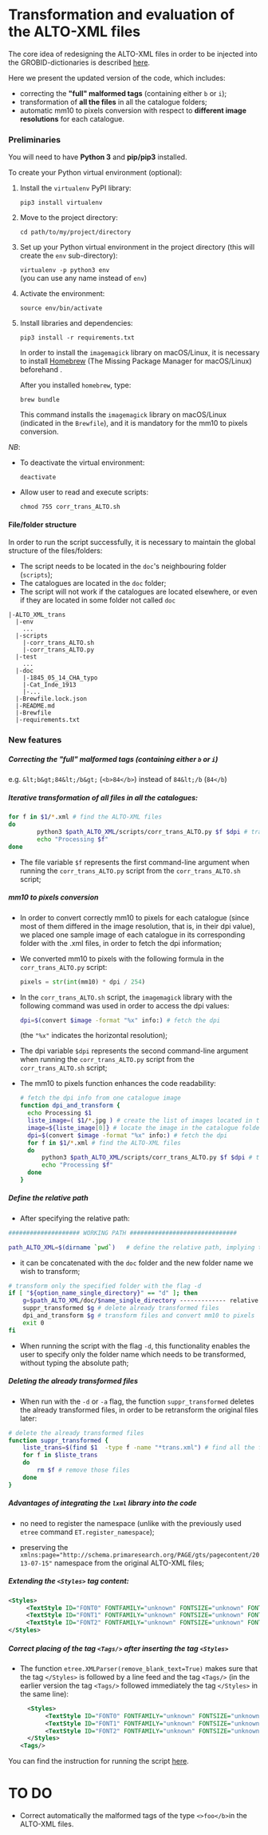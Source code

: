 # Transformation and evaluation of the ALTO-XML files 

The core idea of redesigning the ALTO-XML files in order to be injected into the GROBID-dictionaries is described [here](https://github.com/ljpetkovic/OCR-cat/blob/master/eval_ALTO/README.md).<br>

Here we present the updated version of the code, which includes:

* correcting the **"full" malformed tags** (containing either `b` or `i`);
* transformation of **all the files** in all the catalogue folders;
* automatic mm10 to pixels conversion with respect to **different image resolutions** for each catalogue.



### Preliminaries

You will need to have **Python 3** and **pip/pip3** installed. <br>

To create your Python virtual environment (optional):

1. Install the `virtualenv` PyPI library: <br>

   `pip3 install virtualenv` <br>

2. Move to the project directory:<br>

   `cd path/to/my/project/directory`

3. Set up your Python virtual environment in the project directory (this will create the `env` sub-directory):<br>

   `virtualenv -p python3 env`<br> (you can use any name instead of `env`)

4. Activate the environment:<br>

   `source env/bin/activate`<br>

5. Install libraries and dependencies:

   `pip3 install -r requirements.txt`<br>

   In order to install the `imagemagick` library on macOS/Linux, it is necessary to install [Homebrew](https://brew.sh) (The Missing Package Manager for macOS/Linux) beforehand .<br>
   
   After you installed `homebrew`, type:
   
   `brew bundle`
   
   This command installs the `imagemagick` library on macOS/Linux (indicated in the `Brewfile`), and it is mandatory for the mm10 to pixels conversion.<br>

*NB*:

* To deactivate the virtual environment:<br>

  `deactivate`

* Allow user to read and execute scripts:<br>

  `chmod 755 corr_trans_ALTO.sh`



#### File/folder structure

In order to run the script successfully, it is necessary to maintain the global structure of the files/folders:

* The script needs to be located in the `doc`'s neighbouring folder (`scripts`);
* The catalogues are located in the `doc` folder;
* The script will not work if the catalogues are located elsewhere, or even if they are located in some folder not called `doc`

```
|-ALTO_XML_trans
  |-env
  	...
  |-scripts
  	|-corr_trans_ALTO.sh 
  	|-corr_trans_ALTO.py
  |-test
  	...
  |-doc 				
  	|-1845_05_14_CHA_typo
  	|-Cat_Inde_1913
  	|-...
  |-Brewfile.lock.json
  |-README.md
  |-Brewfile
  |-requirements.txt
```



### New features

##### Correcting the "full" malformed tags (containing either `b` or `i`)

e.g. `&lt;b&gt;84&lt;/b&gt;` (`<b>84</b>`) instead of `84&lt;/b` (`84</b`)



##### Iterative transformation of all files in all the catalogues:

```bash
for f in $1/*.xml # find the ALTO-XML files
do 
		python3 $path_ALTO_XML/scripts/corr_trans_ALTO.py $f $dpi # transform those files with respect to their resolution
		echo "Processing $f" 
done
```

* The file variable `$f` represents the first command-line argument when running the `corr_trans_ALTO.py` script from the `corr_trans_ALTO.sh` script;



##### mm10 to pixels conversion 

* In order to convert correctly mm10 to pixels for each catalogue (since most of them differed in the image resolution, that is, in their dpi value), we placed one sample image of each catalogue in its corresponding folder with the .xml files, in order to fetch the dpi information;

* We converted mm10 to pixels with the following formula in the `corr_trans_ALTO.py` script: 

  ```python
  pixels = str(int(mm10) * dpi / 254)
  ```

* In the `corr_trans_ALTO.sh` script, the `imagemagick` library with the following command was used in order to access the dpi values:

  ```bash
  dpi=$(convert $image -format "%x" info:) # fetch the dpi 
  ```

   (the `"%x"` indicates the horizontal resolution);

* The dpi variable `$dpi` represents the second command-line argument when running the `corr_trans_ALTO.py` script from the `corr_trans_ALTO.sh` script;<br>

* The mm10 to pixels function enhances the code readability:

  ```bash
  # fetch the dpi info from one catalogue image
  function dpi_and_transform {
  	echo Processing $1
  	liste_image=( $1/*.jpg ) # create the list of images located in the catalogue folder
  	image=${liste_image[0]} # locate the image in the catalogue folder
  	dpi=$(convert $image -format "%x" info:) # fetch the dpi 
  	for f in $1/*.xml # find the ALTO-XML files
  	do 
  		python3 $path_ALTO_XML/scripts/corr_trans_ALTO.py $f $dpi # transform those files with respect to their resolution
  		echo "Processing $f" 
  	done	
  }
  ```

  

##### Define the relative path

* After specifying the relative path:

```bash
#################### WORKING PATH ##############################

path_ALTO_XML=$(dirname `pwd`)   # define the relative path, implying that the script is in in the 'doc''s neighbouring folder ('scripts')
```

*  it can be concatenated with the `doc` folder and the new folder name we wish to transform;

```bash
# transform only the specified folder with the flag -d
if [ "${option_name_single_directory}" == "d" ]; then
	g=$path_ALTO_XML/doc/$name_single_directory ------------- relative path + /doc folder + new folder name
	suppr_transformed $g # delete already transformed files
	dpi_and_transform $g # transform files and convert mm10 to pixels
	exit 0
fi
```

* When running the script with the flag `-d`, this functionality enables the user to specify only the folder name which needs to be transformed, without typing the absolute path;

  

##### Deleting the already transformed files 

* When run with the `-d` or `-a` flag, the function `suppr_transformed` deletes the already transformed files, in order to be retransform the original files later:

```bash
# delete the already transformed files 
function suppr_transformed {
	liste_trans=$(find $1  -type f -name "*trans.xml") # find all the files ending with 'trans.xml'
	for f in $liste_trans
	do
		rm $f # remove those files
	done
}
```



##### Advantages of integrating the `lxml` library into the code

- no need to register the namespace (unlike with the previously used `etree` command `ET.register_namespace`);

- preserving the `xmlns:page="http://schema.primaresearch.org/PAGE/gts/pagecontent/2013-07-15"` namespace from the original ALTO-XML files;<br>

  

##### Extending the `<Styles>` tag content:

```xml
<Styles>
     <TextStyle ID="FONT0" FONTFAMILY="unknown" FONTSIZE="unknown" FONTTYPE="unknown" FONTWIDTH="unknown" FONTCOLOR="unknown" FONTSTYLE=""/>
     <TextStyle ID="FONT1" FONTFAMILY="unknown" FONTSIZE="unknown" FONTTYPE="unknown" FONTWIDTH="unknown" FONTCOLOR="unknown" FONTSTYLE="bold"/>
     <TextStyle ID="FONT2" FONTFAMILY="unknown" FONTSIZE="unknown" FONTTYPE="unknown" FONTWIDTH="unknown" FONTCOLOR="unknown" FONTSTYLE="italics"/>
</Styles>
```



##### Correct placing of the tag `<Tags/>` after inserting the tag `<Styles>`

- The function `etree.XMLParser(remove_blank_text=True)` makes sure that the tag `</Styles>` is followed by a line feed and the tag `<Tags/>` (in the earlier version the tag `<Tags/>` followed immediately the tag `</Styles>` in the same line):

  ```xml
    <Styles>
         <TextStyle ID="FONT0" FONTFAMILY="unknown" FONTSIZE="unknown" FONTTYPE="unknown" FONTWIDTH="unknown" FONTCOLOR="unknown" FONTSTYLE=""/>
         <TextStyle ID="FONT1" FONTFAMILY="unknown" FONTSIZE="unknown" FONTTYPE="unknown" FONTWIDTH="unknown" FONTCOLOR="unknown" FONTSTYLE="bold"/>
         <TextStyle ID="FONT2" FONTFAMILY="unknown" FONTSIZE="unknown" FONTTYPE="unknown" FONTWIDTH="unknown" FONTCOLOR="unknown" FONTSTYLE="italics"/>
    </Styles>
  <Tags/>
  ```
  



You can find the instruction for running the script [here](https://github.com/ljpetkovic/OCR-cat/tree/corr_trans_ALTO/ALTO_XML_trans/scripts).



 # TO DO
* Correct automatically the malformed tags of the type `<>foo</b>`in the ALTO-XML files.
